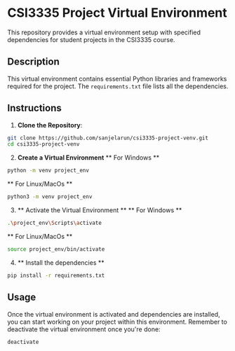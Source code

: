 # CSI3335 Project Virtual Environment

This repository provides a virtual environment setup with specified dependencies for student projects in the CSI3335 course.

## Description

This virtual environment contains essential Python libraries and frameworks required for the project. The `requirements.txt` file lists all the dependencies.

## Instructions


1. **Clone the Repository**:

```bash
git clone https://github.com/sanjelarun/csi3335-project-venv.git
cd csi3335-project-venv
```

2. **Create a Virtual Environment**
** For Windows **
```bash
python -m venv project_env
```
** For Linux/MacOs **
```bash
python3 -m venv project_env

```
3. ** Activate the Virtual Environment **
** For Windows **
```bash
.\project_env\Scripts\activate
```
** For Linux/MacOs **
```bash
source project_env/bin/activate
```

4. ** Install the dependencies **
```bash
pip install -r requirements.txt
```

## Usage

Once the virtual environment is activated and dependencies are installed, you can start working on your project within this environment. Remember to deactivate the virtual environment once you're done:

```bash
deactivate
```
